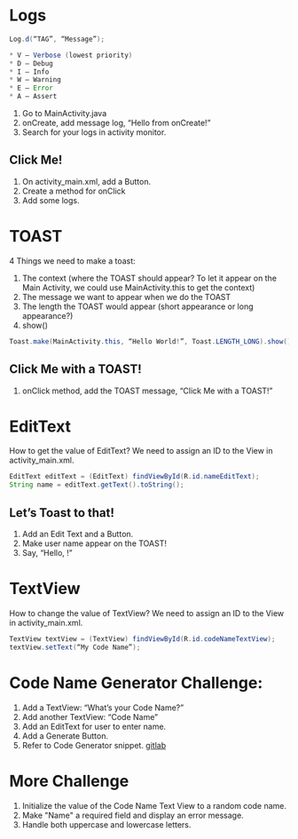 # Logs
```java
Log.d(“TAG”, “Message”);

* V — Verbose (lowest priority) 
* D — Debug 
* I — Info 
* W — Warning 
* E — Error 
* A — Assert 
```
1. Go to MainActivity.java
2. onCreate, add message log, “Hello from onCreate!”
3. Search for your logs in activity monitor.

## Click Me!
1. On activity_main.xml, add a Button.
2. Create a method for onClick
3. Add some logs.

# TOAST
4 Things we need to make a toast:
1. The context (where the TOAST should appear? To let it appear on the Main Activity, we could use MainActivity.this to get the context)
2. The message we want to appear when we do the TOAST
3. The length the TOAST would appear (short appearance or long appearance?)
4. show()

```java
Toast.make(MainActivity.this, “Hello World!”, Toast.LENGTH_LONG).show();
```
## Click Me with a TOAST!
1. onClick method, add the TOAST message, “Click Me with a TOAST!”

# EditText
How to get the value of EditText? We need to assign an ID to the View in activity_main.xml.

```java
EditText editText = (EditText) findViewById(R.id.nameEditText);
String name = editText.getText().toString(); 
```

## Let’s Toast to that!
1. Add an Edit Text and a Button.
2. Make user name appear on the TOAST!
3. Say, “Hello, <Your Name>!”

# TextView
How to change the value of TextView? We need to assign an ID to the View in activity_main.xml.

```java
TextView textView = (TextView) findViewById(R.id.codeNameTextView);
textView.setText(“My Code Name”);
```

# Code Name Generator Challenge:
1. Add a TextView: “What’s your Code Name?”
2. Add another TextView: “Code Name”
3. Add an EditText for user to enter name.
4. Add a Generate Button.
5. Refer to Code Generator snippet. [gitlab](https://gitlab.com/wwcodemanila/WWCodeManila-Android/blob/master/code_snippets/Code%20Name%20Generator/MainActivity.java)

# More Challenge
1. Initialize the value of the Code Name Text View to a random code name.
2. Make "Name" a required field and display an error message.
4. Handle both uppercase and lowercase letters.